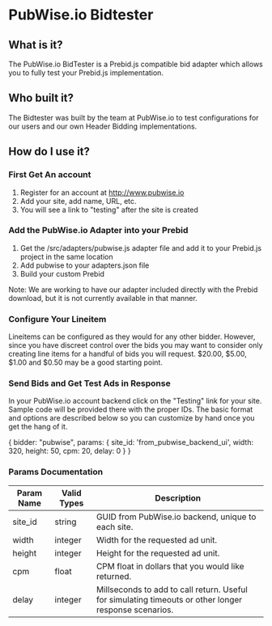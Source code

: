 # PubWise.io Bidtester

## What is it?

The PubWise.io BidTester is a Prebid.js compatible bid adapter which allows you to fully test your Prebid.js implementation.

## Who built it?

The Bidtester was built by the team at PubWise.io to test configurations for our users and our own Header Bidding implementations.

## How do I use it?

### First Get An account

1. Register for an account at http://www.pubwise.io
2. Add your site, add name, URL, etc.
3. You will see a link to "testing" after the site is created

### Add the PubWise.io Adapter into your Prebid

1. Get the /src/adapters/pubwise.js adapter file and add it to your Prebid.js project in the same location
2. Add pubwise to your adapters.json file
3. Build your custom Prebid

Note: We are working to have our adapter included directly with the Prebid download, but it is not currently available in that manner.

### Configure Your Lineitem

Lineitems can be configured as they would for any other bidder. However, since you have discreet control over the bids you may want to consider only creating line items for a handful of bids you will request. $20.00, $5.00, $1.00 and $0.50 may be a good starting point.

### Send Bids and Get Test Ads in Response

In your PubWise.io account backend click on the "Testing" link for your site. Sample code will be provided there with the proper IDs. The basic format and options are described below so you can customize by hand once you get the hang of it.

{
  bidder: "pubwise",
  params: {
      site_id: 'from_pubwise_backend_ui',
      width: 320,
      height: 50,
      cpm: 20,
      delay: 0
  }
}

### Params Documentation

| Param Name | Valid Types | Description |
| --- | --- | --- |
| site_id | string | GUID from PubWise.io backend, unique to each site. |
| width | integer | Width for the requested ad unit. |
| height | integer | Height for the requested ad unit. |
| cpm | float | CPM float in dollars that you would like returned. |
| delay | integer | Millseconds to add to call return. Useful for simulating timeouts or other longer response scenarios. |


